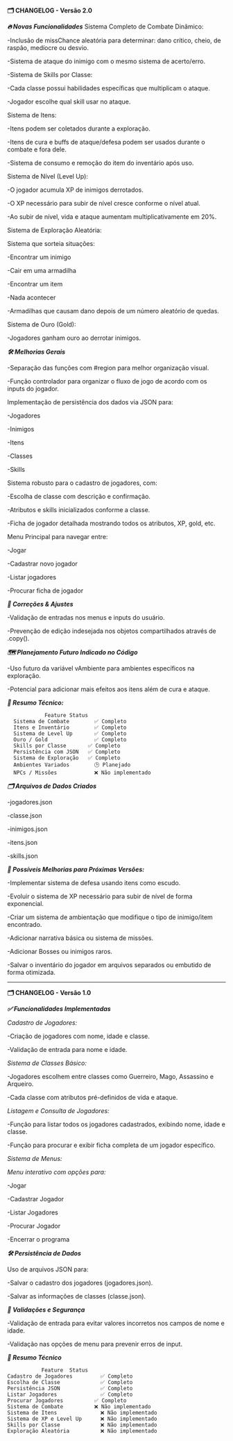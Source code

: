 **🗂️ CHANGELOG - Versão 2.0**

***🔥 Novas Funcionalidades***
Sistema Completo de Combate Dinâmico:

-Inclusão de missChance aleatória para determinar: dano crítico, cheio, de raspão, medíocre ou desvio.

-Sistema de ataque do inimigo com o mesmo sistema de acerto/erro.

-Sistema de Skills por Classe:

-Cada classe possui habilidades específicas que multiplicam o ataque.

-Jogador escolhe qual skill usar no ataque.

Sistema de Itens:

-Itens podem ser coletados durante a exploração.

-Itens de cura e buffs de ataque/defesa podem ser usados durante o combate e fora dele.

-Sistema de consumo e remoção do item do inventário após uso.

Sistema de Nível (Level Up):

-O jogador acumula XP de inimigos derrotados.

-O XP necessário para subir de nível cresce conforme o nível atual.

-Ao subir de nível, vida e ataque aumentam multiplicativamente em 20%.

Sistema de Exploração Aleatória:

Sistema que sorteia situações:

-Encontrar um inimigo

-Cair em uma armadilha

-Encontrar um item

-Nada acontecer

-Armadilhas que causam dano depois de um número aleatório de quedas.

Sistema de Ouro (Gold):

-Jogadores ganham ouro ao derrotar inimigos.

***🛠️ Melhorias Gerais***

-Separação das funções com #region para melhor organização visual.

-Função controlador para organizar o fluxo de jogo de acordo com os inputs do jogador.

Implementação de persistência dos dados via JSON para:

-Jogadores

-Inimigos

-Itens

-Classes

-Skills

Sistema robusto para o cadastro de jogadores, com:

-Escolha de classe com descrição e confirmação.

-Atributos e skills inicializados conforme a classe.

-Ficha de jogador detalhada mostrando todos os atributos, XP, gold, etc.

Menu Principal para navegar entre:

-Jogar

-Cadastrar novo jogador

-Listar jogadores

-Procurar ficha de jogador

***🐞 Correções & Ajustes***

-Validação de entradas nos menus e inputs do usuário.

-Prevenção de edição indesejada nos objetos compartilhados através de .copy().

***🗺️ Planejamento Futuro Indicado no Código***

-Uso futuro da variável vAmbiente para ambientes específicos na exploração.

-Potencial para adicionar mais efeitos aos itens além de cura e ataque.

***🔖 Resumo Técnico:***

                Feature	Status
      Sistema de Combate	    ✅ Completo
      Itens e Inventário	    ✅ Completo
      Sistema de Level Up    	✅ Completo
      Ouro / Gold	            ✅ Completo
      Skills por Classe	      ✅ Completo
      Persistência com JSON	  ✅ Completo
      Sistema de Exploração	  ✅ Completo
      Ambientes Variados	    🕒 Planejado
      NPCs / Missões	        ❌ Não implementado

***🗂️ Arquivos de Dados Criados***

-jogadores.json

-classe.json

-inimigos.json

-itens.json

-skills.json

***📌 Possíveis Melhorias para Próximas Versões:***

-Implementar sistema de defesa usando itens como escudo.

-Evoluir o sistema de XP necessário para subir de nível de forma exponencial.

-Criar um sistema de ambientação que modifique o tipo de inimigo/item encontrado.

-Adicionar narrativa básica ou sistema de missões.

-Adicionar Bosses ou inimigos raros.

-Salvar o inventário do jogador em arquivos separados ou embutido de forma otimizada.

-------------------------------------------------------------------------------------------------------------------

**🗂️ CHANGELOG - Versão 1.0**

***✅ Funcionalidades Implementadas***

*Cadastro de Jogadores:*

-Criação de jogadores com nome, idade e classe.

-Validação de entrada para nome e idade.

*Sistema de Classes Básico:*

-Jogadores escolhem entre classes como Guerreiro, Mago, Assassino e Arqueiro.

-Cada classe com atributos pré-definidos de vida e ataque.

*Listagem e Consulta de Jogadores:*

-Função para listar todos os jogadores cadastrados, exibindo nome, idade e classe.

-Função para procurar e exibir ficha completa de um jogador específico.

*Sistema de Menus:*

*Menu interativo com opções para:*

-Jogar

-Cadastrar Jogador

-Listar Jogadores

-Procurar Jogador

-Encerrar o programa

***🛠️ Persistência de Dados***

Uso de arquivos JSON para:

-Salvar o cadastro dos jogadores (jogadores.json).

-Salvar as informações de classes (classe.json).

***🔎 Validações e Segurança***

-Validação de entrada para evitar valores incorretos nos campos de nome e idade.

-Validação nas opções de menu para prevenir erros de input.

***📌 Resumo Técnico***
            
               Feature	Status
    Cadastro de Jogadores	      ✅ Completo
    Escolha de Classe	          ✅ Completo
    Persistência JSON	          ✅ Completo
    Listar Jogadores	          ✅ Completo
    Procurar Jogadores	        ✅ Completo
    Sistema de Combate	        ❌ Não implementado
    Sistema de Itens	          ❌ Não implementado
    Sistema de XP e Level Up	  ❌ Não implementado
    Skills por Classe	          ❌ Não implementado
    Exploração Aleatória	      ❌ Não implementado
